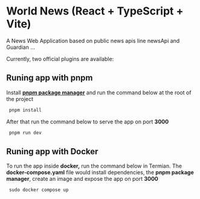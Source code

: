 
# World News (React + TypeScript + Vite)

A News Web Application based on public news apis line newsApi and Guardian ...
 
 Currently, two official plugins are available:

## Runing app with pnpm
Install [**pnpm package manager**](https://pnpm.io/installation) and run the command below at the root of the project
```cmd
 pnpm install
 ```
 After that run the command below to serve the app on port **3000**
```cmd
 pnpm run dev
 ```  

## Runing app with Docker
To run the app inside **docker,** run the command below in Termian. The **docker-compose.yaml** file would install dependencies, the **pnpm package manager**, create an image and expose the app on port **3000**
```cmd
 sudo docker compose up
 ```
